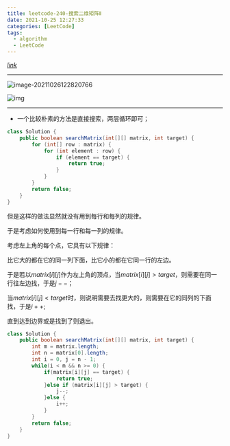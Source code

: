 ```yaml
---
title: leetcode-240-搜索二维矩阵Ⅱ
date: 2021-10-25 12:27:33
categories: [LeetCode]
tags:
  - algorithm
  - LeetCode
---
```


[$link$](https://leetcode-cn.com/problems/search-a-2d-matrix-ii/)

<hr/>

![image-20211026122820766](https://gitee.com/cao_ziqiang/img/raw/master/20211026122820.png)

![img](https://gitee.com/cao_ziqiang/img/raw/master/20211026122826.jpeg)

<hr/>

- 一个比较朴素的方法是直接搜索，两层循环即可；

```java
class Solution {
    public boolean searchMatrix(int[][] matrix, int target) {
        for (int[] row : matrix) {
            for (int element : row) {
                if (element == target) {
                    return true;
                }
            }
        }
        return false;
    }
}
```

但是这样的做法显然就没有用到每行和每列的规律。

于是考虑如何使用到每一行和每一列的规律。

考虑左上角的每个点，它具有以下规律：

比它大的都在它的同一列下面，比它小的都在它同一行的左边。

于是若以$matrix[i][j]$作为左上角的顶点，当$matrix[i][j] \gt target$，则需要在同一行往左边找，于是$j--$；

当$matrix[i][j] \lt target$时，则说明需要去找更大的，则需要在它的同列的下面找，于是$i++$;

直到达到边界或是找到了则退出。

```java
class Solution {
    public boolean searchMatrix(int[][] matrix, int target) {
        int m = matrix.length;
        int n = matrix[0].length;
        int i = 0, j = n - 1;
        while(i < m && n >= 0) {
            if(matrix[i][j] == target) {
                return true;
            }else if (matrix[i][j] > target) {
                j--;
            }else {
                i++;
            }
        }
        return false;
    }
}
```

